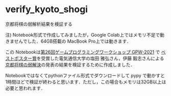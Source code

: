 # verify_kyoto_shogi
京都将棋の弱解析結果を検証する

注) Notebook形式で作成してみましたが，Google Colab上ではメモリ不足で動きませんでした．64GB搭載の MacBook Pro上では動きます．

この Notebookは[第26回ゲームプログラミングワークショップ GPW-2021](https://www.gi-ipsj.org/gpw/2021/) で [ベストポスター賞](https://www.gi-ipsj.org/gpw/2021/to_award.html)を受賞した電気通信大学の塩田 雅弘さん，伊藤 毅志さんによる[京都将棋の弱解決](https://ipsj.ixsq.nii.ac.jp/ej/?action=pages_view_main&active_action=repository_view_main_item_detail&item_id=213428&item_no=1&page_id=13&block_id=8)の発表の結果を検証するために作成しました．

Notebookではなくてpythonファイル形式でダウンロードして pypy で動かすと1時間ほどで検証が終わると思います．ただし，この場合もメモリは32GB以上は必要と思われます．

